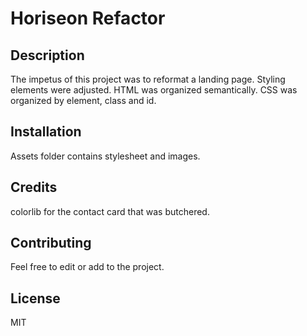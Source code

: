 # Horiseon Refactor

## Description

The impetus of this project was to reformat a landing page.  Styling elements were adjusted.  HTML was organized semantically.  CSS was organized by element, class and id. 

## Installation

Assets folder contains stylesheet and images.  


## Credits

colorlib for the contact card that was butchered.

## Contributing

Feel free to edit or add to the project.

## License 

MIT